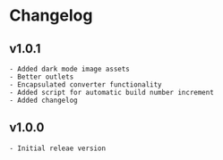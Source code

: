 #  Changelog

v1.0.1
----------
    - Added dark mode image assets
    - Better outlets
    - Encapsulated converter functionality
    - Added script for automatic build number increment
    - Added changelog

v1.0.0
----------
    - Initial releae version
